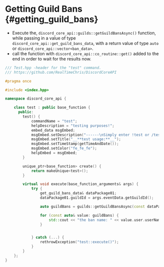 Getting Guild Bans {#getting_guild_bans}
============
- Execute the, `discord_core_api::guilds::getGuildBansAsync()` function, while passing in a value of type `discord_core_api::get_guild_bans_data`, with a return value of type `auto` or `discord_core_api::vector<ban_data>`.
- call the function with `discord_core_api::co_routine::get()` added to the end in order to wait for the results now.

```cpp
/// Test.hpp -header for the "test" command.
/// https://github.com/RealTimeChris/DiscordCoreAPI

#pragma once

#include <index.hpp>

namespace discord_core_api {

	class test : public base_function {
	  public:
		test() {
			commandName = "test";
			helpDescription = "testing purposes!";
			embed_data msgEmbed;
			msgEmbed.setDescription("------\nSimply enter !test or /test!\n------");
			msgEmbed.setTitle("__**test usage:**__");
			msgEmbed.setTimeStamp(getTimeAndDate());
			msgEmbed.setColor("fe_fe_fe");
			helpEmbed = msgEmbed;
		}

		unique_ptr<base_function> create() {
			return makeUnique<test>();
		}

		virtual void execute(base_function_arguments& args) {
			try {
				get_guild_bans_data& dataPackage01;
				dataPackage01.guildId = args.eventData.getGuildId();

				auto guildBans = guilds::getGuildBansAsync(const dataPackage01).get();

				for (const auto& value: guildBans) {
					std::cout << "the ban name: " << value.user.userName << std::endl;
				}


			} catch (...) {
				rethrowException("test::execute()");
			}
		}
	};
}
```
